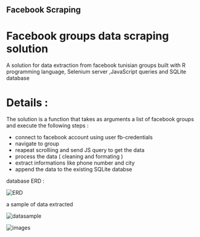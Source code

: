 ## Facebook Scraping

# Facebook groups data scraping solution

A solution for data extraction from facebook tunisian groups built with R programming language, Selenium server ,JavaScript queries and SQLite database

# Details : 

The solution is a function that takes as arguments a list of facebook groups and execute the following steps : 

- connect to facebook account using user fb-credentials
- navigate to group
- reapeat scrolliing and send JS query to get the data 
- process the data ( cleaning and formating )
- extract informations like phone number and city
- append the data to the existing SQLite databse

database ERD :

![ERD](https://user-images.githubusercontent.com/81447987/130847575-257dd13c-6cea-4d0d-8360-1153794b6fea.PNG)

a sample of data extracted 

![datasample](https://user-images.githubusercontent.com/81447987/130845719-3b128923-2db8-4ed1-a6c6-bd5e9f3c96ce.PNG)

![images](https://user-images.githubusercontent.com/81447987/130846211-81192768-912b-4b5a-b803-f3805838975f.PNG)






